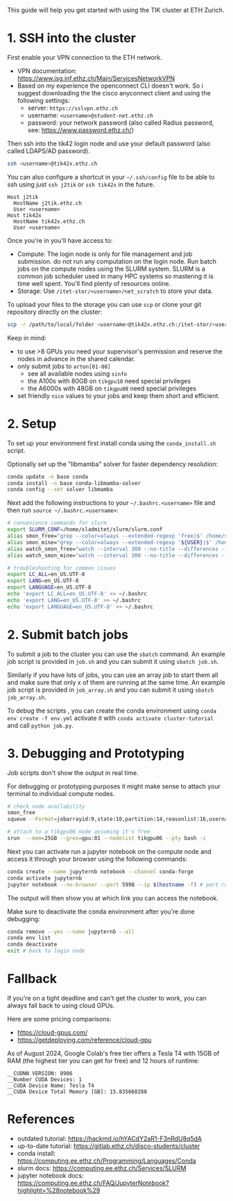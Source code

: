 This guide will help you get started with using the TIK cluster at ETH Zurich.

# 1. SSH into the cluster

First enable your VPN connection to the ETH network.

- VPN documentation: https://www.isg.inf.ethz.ch/Main/ServicesNetworkVPN
- Based on my experience the openconnect CLI doesn't work. So i suggest downloading the the cisco anyconnect client and using the following settings:
	- server: `https://sslvpn.ethz.ch`
	- username: `<username>@student-net.ethz.ch`
	- password: your network password (also called Radius password, see: https://www.password.ethz.ch/)

Then ssh into the tik42 login node and use your default password (also called LDAPS/AD password).

```bash
ssh <username>@tik42x.ethz.ch
```

You can also configure a shortcut in your `~/.ssh/config` file to be able to ssh using just `ssh j2tik` or `ssh tik42x` in the future.

```
Host j2tik
  HostName j2tik.ethz.ch
  User <username>
Host tik42x
  HostName tik42x.ethz.ch
  User <username>
```

Once you're in you'll have access to:

- Compute: The login node is only for file management and job submission. do not run any computation on the login node. Run batch jobs on the compute nodes using the SLURM system. SLURM is a common job scheduler used in many HPC systems so mastering it is time well spent. You'll find plenty of resources online.
- Storage: Use `/itet-stor/<username>/net_scratch` to store your data.

To upload your files to the storage you can use `scp` or clone your git repository directly on the cluster:

```bash
scp -r /path/to/local/folder <username>@tik42x.ethz.ch:/itet-stor/<username>/net_scratch
```

Keep in mind:

- to use >8 GPUs you need your supervisor's permission and reserve the nodes in advance in the shared calendar.
- only submit jobs to `arton[01-08]`
	- see all available nodes using `sinfo`
	- the A100s with 80GB on `tikgpu10` need special privileges
	- the A6000s with 48GB on `tikgpu08` need special privileges
- set friendly `nice` values to your jobs and keep them short and efficient.

# 2. Setup

To set up your environment first install conda using the `conda_install.sh` script.

Optionally set up the "libmamba" solver for faster dependency resolution:

```bash
conda update -n base conda
conda install -n base conda-libmamba-solver
conda config --set solver libmamba
```

Next add the following instructions to your `~/.bashrc.<username>` file and then run `source ~/.bashrc.<username>`:

```bash
# convenience commands for slurm
export SLURM_CONF=/home/sladmitet/slurm/slurm.conf
alias smon_free="grep --color=always --extended-regexp 'free|$' /home/sladmitet/smon.txt"
alias smon_mine="grep --color=always --extended-regexp '${USER}|$' /home/sladmitet/smon.txt"
alias watch_smon_free="watch --interval 300 --no-title --differences --color \"grep --color=always --extended-regexp 'free|$' /home/sladmitet/smon.txt\""
alias watch_smon_mine="watch --interval 300 --no-title --differences --color \"grep --color=always --extended-regexp '${USER}|$' /home/sladmitet/smon.txt\""

# troubleshooting for common issues
export LC_ALL=en_US.UTF-8
export LANG=en_US.UTF-8
export LANGUAGE=en_US.UTF-8
echo 'export LC_ALL=en_US.UTF-8' >> ~/.bashrc
echo 'export LANG=en_US.UTF-8' >> ~/.bashrc
echo 'export LANGUAGE=en_US.UTF-8' >> ~/.bashrc
```








# 2. Submit batch jobs

To submit a job to the cluster you can use the `sbatch` command. An example job script is provided in `job.sh` and you can submit it using `sbatch job.sh`.

Similarly if you have lots of jobs, you can use an array job to start them all and make sure that only x of them are running at the same time. An example job script is provided in `job_array.sh` and you can submit it using `sbatch job_array.sh`.

To debug the scripts , you can create the conda environment using `conda env create -f env.yml` activate it with `conda activate cluster-tutorial` and call `python job.py`.









# 3. Debugging and Prototyping

Job scripts don't show the output in real time.

For debugging or prototyping purposes it might make sense to attach your terminal to individual compute nodes.

```bash
# check node availability
smon_free
squeue --Format=jobarrayid:9,state:10,partition:14,reasonlist:16,username:10,tres-alloc:47,timeused:11,command:140,nodelist:20

# attach to a tikgpu06 node assuming it's free
srun  --mem=25GB --gres=gpu:01 --nodelist tikgpu06 --pty bash -i
```

Next you can activate run a jupyter notebook on the compute node and access it through your browser using the following commands:

```bash
conda create --name jupyternb notebook --channel conda-forge
conda activate jupyternb
jupyter notebook --no-browser --port 5998 --ip $(hostname -f) # port range [5900-5999]
```

The output will then show you at which link you can access the notebook.

Make sure to deactivate the conda environment after you're done debugging:

```bash
conda remove --yes --name jupyternb --all
conda env list
conda deactivate
exit # back to login node
```

# Fallback

If you're on a tight deadline and can't get the cluster to work, you can always fall back to using cloud GPUs.

Here are some pricing comparisons:

- https://cloud-gpus.com/
- https://getdeploying.com/reference/cloud-gpu

As of August 2024, Google Colab's free tier offers a Tesla T4 with 15GB of RAM (the highest tier you can get for free) and 12 hours of runtime:

```
__CUDNN VERSION: 8906
__Number CUDA Devices: 1
__CUDA Device Name: Tesla T4
__CUDA Device Total Memory [GB]: 15.835660288
```

# References

- outdated tutorial: https://hackmd.io/hYACdY2aR1-F3nRdU8q5dA
- up-to-date tutorial: https://gitlab.ethz.ch/disco-students/cluster
- conda install: https://computing.ee.ethz.ch/Programming/Languages/Conda
- slurm docs: https://computing.ee.ethz.ch/Services/SLURM
- jupyter notebook docs: https://computing.ee.ethz.ch/FAQ/JupyterNotebook?highlight=%28notebook%29
